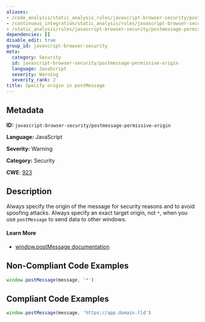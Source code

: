 ```yaml
---
aliases:
- /code_analysis/static_analysis_rules/javascript-browser-security/postmessage-permissive-origin
- /continuous_integration/static_analysis/rules/javascript-browser-security/postmessage-permissive-origin
- /static_analysis/rules/javascript-browser-security/postmessage-permissive-origin
dependencies: []
disable_edit: true
group_id: javascript-browser-security
meta:
  category: Security
  id: javascript-browser-security/postmessage-permissive-origin
  language: JavaScript
  severity: Warning
  severity_rank: 2
title: Specify origin in postMessage
---
```

<!--  SOURCED FROM https://github.com/DataDog/datadog-static-analyzer-rule-docs -->


## Metadata
**ID:** `javascript-browser-security/postmessage-permissive-origin`

**Language:** JavaScript

**Severity:** Warning

**Category:** Security

**CWE**: [923](https://cwe.mitre.org/data/definitions/923.html)

## Description
Always specify the origin of the message for security reasons and to avoid spoofing attacks. Always specify an exact target origin, not `*`, when you use `postMessage` to send data to other windows.

#### Learn More

 - [window.postMessage documentation](https://developer.mozilla.org/en-US/docs/Web/API/Window/postMessage)

## Non-Compliant Code Examples
```javascript
window.postMessage(message, '*')

```

## Compliant Code Examples
```javascript
window.postMessage(message, 'https://app.domain.tld')

```
